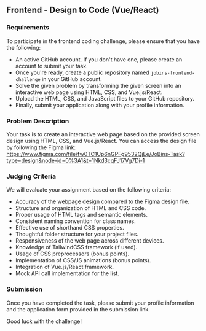 ## Frontend - Design to Code  (Vue/React)

### Requirements

To participate in the frontend coding challenge, please ensure that you have the following:

- An active GitHub account. If you don't have one, please create an account to submit your task.
- Once you're ready, create a public repository named `jobins-frontend-challenge` in your GitHub account.
- Solve the given problem by transforming the given screen into an interactive web page using HTML, CSS, and Vue.js/React.
- Upload the HTML, CSS, and JavaScript files to your GitHub repository.
- Finally, submit your application along with your profile information.

### Problem Description

Your task is to create an interactive web page based on the provided screen design using HTML, CSS, and Vue.js/React. You can access the design file by following the Figma link: https://www.figma.com/file/fw0TC1Up6nGPFg9532QjEe/JoBins-Task?type=design&node-id=0%3A1&t=1Nkd3cqFJ17Vg7Di-1

### Judging Criteria

We will evaluate your assignment based on the following criteria:

- Accuracy of the webpage design compared to the Figma design file.
- Structure and organization of HTML and CSS code.
- Proper usage of HTML tags and semantic elements.
- Consistent naming convention for class names.
- Effective use of shorthand CSS properties.
- Thoughtful folder structure for your project files.
- Responsiveness of the web page across different devices.
- Knowledge of TailwindCSS framework (if used).
- Usage of CSS preprocessors (bonus points).
- Implementation of CSS/JS animations (bonus points).
- Integration of Vue.js/React framework.
- Mock API call implementation for the list.

### Submission

Once you have completed the task, please submit your profile information and the application form provided in the submission link.

Good luck with the challenge!
